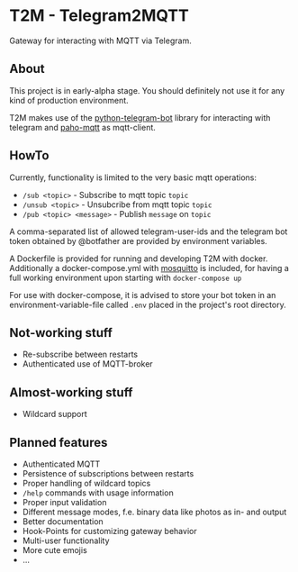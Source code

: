 # T2M - Telegram2MQTT

Gateway for interacting with MQTT via Telegram.

## About
This project is in early-alpha stage.
You should definitely not use it for any kind of production environment.

T2M makes use of the [python-telegram-bot](https://github.com/python-telegram-bot/python-telegram-bot)  library
for interacting with telegram and [paho-mqtt](https://pypi.org/project/paho-mqtt/) as mqtt-client.

## HowTo

Currently, functionality is limited to the very basic mqtt operations:

- `/sub <topic>`              - Subscribe to mqtt topic `topic`
- `/unsub <topic>`            - Unsubcribe from mqtt topic `topic`
- `/pub <topic> <message>`    - Publish `message` on `topic`

A comma-separated list of allowed telegram-user-ids and the telegram bot token obtained by @botfather
are provided by environment variables.

A Dockerfile is provided for running and developing T2M with docker.
Additionally a docker-compose.yml with [mosquitto](https://mosquitto.org/) is included,
for having a full working environment upon starting with `docker-compose up`

For use with docker-compose,
it is advised to store your bot token in an environment-variable-file called `.env`
placed in the project's root directory.

## Not-working stuff
- Re-subscribe between restarts
- Authenticated use of MQTT-broker

## Almost-working stuff
- Wildcard support

## Planned features
- Authenticated MQTT
- Persistence of subscriptions between restarts
- Proper handling of wildcard topics
- `/help` commands with usage information
- Proper input validation
- Different message modes, f.e. binary data like photos as in- and output
- Better documentation
- Hook-Points for customizing gateway behavior
- Multi-user functionality
- More cute emojis
- ...